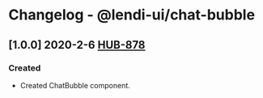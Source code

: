 # Changelog - @lendi-ui/chat-bubble

## [1.0.0] 2020-2-6 [HUB-878](https://creditandfinance.atlassian.net/browse.HUB-878)
### Created
- Created ChatBubble component.